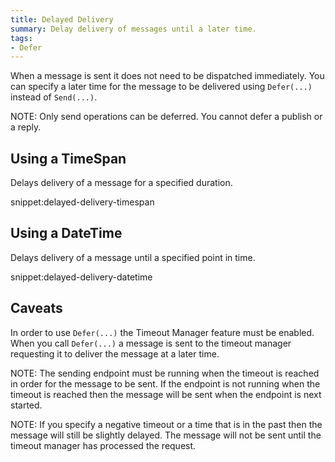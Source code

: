 ```yaml
---
title: Delayed Delivery
summary: Delay delivery of messages until a later time.
tags:
- Defer
---
```


When a message is sent it does not need to be dispatched immediately. You can specify a later time for the message to be delivered using `Defer(...)` instead of `Send(...)`.

NOTE: Only send operations can be deferred. You cannot defer a publish or a reply. 

## Using a TimeSpan

Delays delivery of a message for a specified duration.

snippet:delayed-delivery-timespan

## Using a DateTime

Delays delivery of a message until a specified point in time.

snippet:delayed-delivery-datetime

## Caveats

In order to use `Defer(...)` the Timeout Manager feature must be enabled. When you call `Defer(...)` a message is sent to the timeout manager requesting it to deliver the message at a later time. 

NOTE: The sending endpoint must be running when the timeout is reached in order for the message to be sent. If the endpoint is not running when the timeout is reached then the message will be sent when the endpoint is next started. 

NOTE: If you specify a negative timeout or a time that is in the past then the message will still be slightly delayed. The message will not be sent until the timeout manager has processed the request.